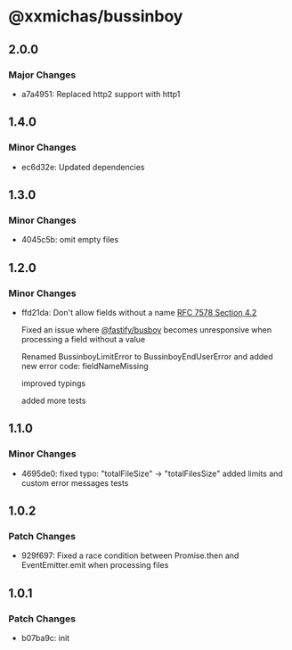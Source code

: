 # @xxmichas/bussinboy

## 2.0.0

### Major Changes

- a7a4951: Replaced http2 support with http1

## 1.4.0

### Minor Changes

- ec6d32e: Updated dependencies

## 1.3.0

### Minor Changes

- 4045c5b: omit empty files

## 1.2.0

### Minor Changes

- ffd21da: Don't allow fields without a name [RFC 7578 Section 4.2](https://datatracker.ietf.org/doc/html/rfc7578#section-4.2)

  Fixed an issue where [@fastify/busboy](https://github.com/fastify/busboy) becomes unresponsive when processing a field without a value

  Renamed BussinboyLimitError to BussinboyEndUserError and added new error code: fieldNameMissing

  improved typings

  added more tests

## 1.1.0

### Minor Changes

- 4695de0: fixed typo: "totalFileSize" -> "totalFilesSize"
  added limits and custom error messages tests

## 1.0.2

### Patch Changes

- 929f697: Fixed a race condition between Promise.then and EventEmitter.emit when processing files

## 1.0.1

### Patch Changes

- b07ba9c: init
